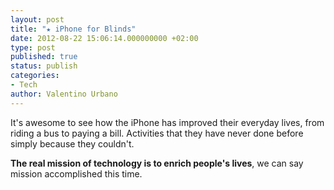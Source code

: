 ```yaml
---
layout: post
title: "★ iPhone for Blinds"
date: 2012-08-22 15:06:14.000000000 +02:00
type: post
published: true
status: publish
categories:
- Tech
author: Valentino Urbano 
---
```


It's awesome to see how the iPhone has improved their everyday lives, from riding a bus to paying a bill. Activities that they have never done before simply because they couldn't.

**The real mission of technology is to enrich people's lives**, we can say mission accomplished this time.